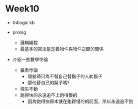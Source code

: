 # Week10
* 04logic kb
* prolog
   * 邏輯編程
   * 最基本的寫法是定義物件與物件之間的關係

* 介紹一些數學悖論 
   * 羅素悖論 
      * 理髮師只為不替自己替鬍子的人剃鬍子
      * 那他替自己的鬍子嗎? 
   * 飛矢不動 
   * 跑得快的永遠追不上跑得慢的
      * 因為跑得快原本就在跑得慢的的前面，所以永遠追不到